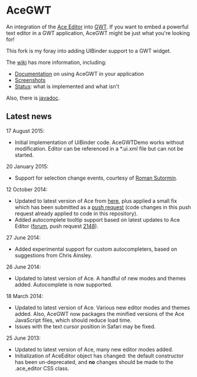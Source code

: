 # AceGWT

An integration of the [Ace Editor](http://ace.c9.io/) into [GWT](http://www.gwtproject.org/).  If you want to embed a powerful text editor in a GWT application, AceGWT might be just what you're looking for!

This fork is my foray into adding UIBinder support to a GWT widget.

The [wiki](https://github.com/daveho/AceGWT/wiki) has more information, including:

* [Documentation](https://github.com/daveho/AceGWT/wiki/Documentation) on using AceGWT in your application
* [Screenshots](https://github.com/daveho/AceGWT/wiki/Screenshots)
* [Status](https://github.com/daveho/AceGWT/wiki/Status): what is implemented and what isn't

Also, there is [javadoc](http://daveho.github.io/AceGWT/api/).

## Latest news

17 August 2015:

* Initial implementation of UiBinder code. AceGWTDemo works without modification. Editor can be referenced in a *.ui.xml file but can not be started.

20 January 2015:

* Support for selection change events, courtesy of [Roman Sutormin](https://github.com/rsutormin).

12 October 2014:

* Updated to latest version of Ace from [here](https://github.com/ajaxorg/ace-builds/tree/master/src), plus applied a small fix which has been submitted as a [push request](https://github.com/ajaxorg/ace/pull/2189) (code changes in this push request already applied to code in this repository).
* Added autocomplete tooltip support based on latest updates to Ace Editor ([forum](https://groups.google.com/forum/#!topic/ace-discuss/M4vw4XdVzBU), push request [2148](https://github.com/ajaxorg/ace/pull/2148)).

27 June 2014:

* Added experimental support for custom autocompleters, based on suggestions from Chris Ainsley.

26 June 2014:

* Updated to latest version of Ace. A handful of new modes and themes added.  Autocomplete is now supported.

18 March 2014:

* Updated to latest version of Ace.  Various new editor modes and themes added.  Also, AceGWT now packages the minified versions of the Ace JavaScript files, which should reduce load time.
* Issues with the text cursor position in Safari may be fixed.

25 June 2013:

* Updated to latest version of Ace, many new editor modes added.
* Initialization of AceEditor object has changed: the default constructor has been un-deprecated, and **no** changes should be made to the .ace\_editor CSS class.
